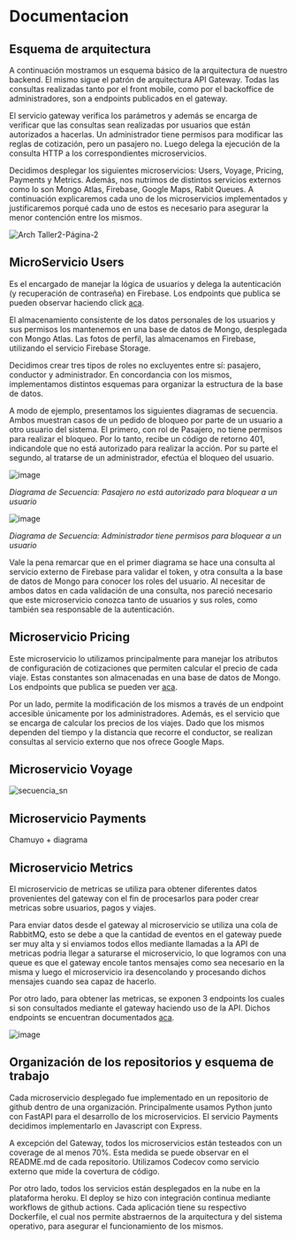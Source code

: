 # Documentacion

## Esquema de arquitectura

A continuación mostramos un esquema básico de la arquitectura de nuestro backend. El mismo sigue el patrón de arquitectura API Gateway. Todas las consultas realizadas tanto por el front mobile, como por el backoffice de administradores, son a endpoints publicados en el gateway. 

El servicio gateway verifica los parámetros y además se encarga de verificar que las consultas sean realizadas por usuarios que están autorizados a hacerlas. Un administrador tiene permisos para modificar las reglas de cotización, pero un pasajero no. Luego delega la ejecución de la consulta HTTP a los correspondientes microservicios. 

Decidimos desplegar los siguientes microservicios: Users, Voyage, Pricing, Payments y Metrics. Además, nos nutrimos de distintos servicios externos como lo son Mongo Atlas, Firebase, Google Maps, Rabit Queues. A continuación explicaremos cada uno de los microservicios implementados y justificaremos porqué cada uno de estos es necesario para asegurar la menor contención entre los mismos.

![Arch Taller2-Página-2](https://user-images.githubusercontent.com/74473002/207724586-339f74e0-0987-4590-a79c-c0eec67a22e6.jpg)


## MicroServicio Users
Es el encargado de manejar la lógica de usuarios y delega la autenticación (y recuperación de contraseña) en Firebase. Los endpoints que publica se pueden observar haciendo click [aca](https://fiuber-users-new.herokuapp.com/docs "Documentación Usuarios OpenAPI").

El almacenamiento consistente de los datos personales de los usuarios y sus permisos los mantenemos en una base de datos de Mongo, desplegada con Mongo Atlas. Las fotos de perfil, las almacenamos en Firebase, utilizando el servicio Firebase Storage.

Decidimos crear tres tipos de roles no excluyentes entre sí: pasajero, conductor y administrador. En concordancia con los mismos, implementamos distintos esquemas para organizar la estructura de la base de datos.

A modo de ejemplo, presentamos los siguientes diagramas de secuencia. Ambos muestran casos de un pedido de bloqueo por parte de un usuario a otro usuario del sistema. El primero, con rol de Pasajero, no tiene permisos para realizar el bloqueo. Por lo tanto, recibe un código de retorno 401, indicandole que no está autorizado para realizar la acción. Por su parte el segundo, al tratarse de un administrador, efectúa el bloqueo del usuario.


![image](https://user-images.githubusercontent.com/65830097/207720756-befae9e0-8d45-4d14-852e-fa60aa3d7316.png)

*Diagrama de Secuencia: Pasajero no está autorizado para bloquear a un usuario*


![image](https://user-images.githubusercontent.com/65830097/207719047-a2963331-2415-4157-a10b-0546adeb4dab.png)

*Diagrama de Secuencia: Administrador tiene permisos para bloquear a un usuario*


Vale la pena remarcar que en el primer diagrama se hace una consulta al servicio externo de Firebase para validar el token, y otra consulta a la base de datos de Mongo para conocer los roles del usuario. Al necesitar de ambos datos en cada validación de una consulta, nos pareció necesario que este microservicio conozca tanto de usuarios y sus roles, como también sea responsable de la autenticación.  


## Microservicio Pricing
Este microservicio lo utilizamos principalmente para manejar los atributos de configuración de cotizaciones que permiten calcular el precio de cada viaje. Estas constantes son almacenadas en una base de datos de Mongo. Los endpoints que publica se pueden ver [aca](https://fiuber-pricing-new.herokuapp.com/docs "Documentación Cotización OpenAPI"). 


Por un lado, permite la modificación de los mismos a través de un endpoint accesible únicamente por los administradores. Además, es el servicio que se encarga de calcular los precios de los viajes. Dado que los mismos dependen del tiempo y la distancia que recorre el conductor, se realizan consultas al servicio externo que nos ofrece Google Maps.  


## Microservicio Voyage

![secuencia_sn](https://user-images.githubusercontent.com/71950097/207716377-5d29a7de-1f28-4dbb-b590-3abfeca0e41a.png)

## Microservicio Payments
Chamuyo + diagrama

## Microservicio Metrics
El microservicio de metricas se utiliza para obtener diferentes datos provenientes del gateway con el fin de procesarlos para poder crear metricas sobre usuarios, pagos y viajes.

Para enviar datos desde el gateway al microservicio se utiliza una cola de RabbitMQ, esto se debe a que la cantidad de eventos en el gateway puede ser muy alta y si enviamos todos ellos mediante llamadas a la API de metricas podria llegar a saturarse el microservicio, lo que logramos con una queue es que el gateway encole tantos mensajes como sea necesario en la misma y luego el microservicio ira desencolando y procesando dichos mensajes cuando sea capaz de hacerlo.

Por otro lado, para obtener las metricas, se exponen 3 endpoints los cuales si son consultados mediante el gateway haciendo uso de la API. Dichos endpoints se encuentran documentados [aca](https://fiuber-metrics-new.herokuapp.com/docs "Documentación Metricas OpenAPI").

![image](https://user-images.githubusercontent.com/74473002/207731178-33ccc151-48e7-40d6-8bac-de28b19502ba.png)




## Organización de los repositorios y esquema de trabajo

Cada microservicio desplegado fue implementado en un repositorio de github dentro de una organización. Principalmente usamos Python junto con FastAPI para el desarrollo de los microservicios. El servicio Payments decidimos implementarlo en Javascript con Express.

A excepción del Gateway, todos los microservicios están testeados con un coverage de al menos 70%. Esta medida se puede observar en el README.md de cada repositorio. Utilizamos Codecov como servicio externo que mide la covertura de código.

Por otro lado, todos los servicios están desplegados en la nube en la plataforma heroku. El deploy se hizo con integración continua mediante workflows de github actions. Cada aplicación tiene su respectivo Dockerfile, el cual nos permite abstraernos de la arquitectura y del sistema operativo, para asegurar el funcionamiento de los mismos.

